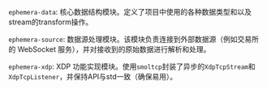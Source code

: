 `ephemera-data`: 核心数据结构模块。定义了项目中使用的各种数据类型和以及stream的transform操作。

`ephemera-source`: 数据源处理模块。该模块负责连接到外部数据源（例如交易所的 WebSocket 服务），并对接收到的原始数据进行解析和处理。

`ephemera-xdp`: XDP 功能实现模块。使用`smoltcp`封装了异步的`XdpTcpStream`和`XdpTcpListener`，并保持API与std一致（确保易用）。

